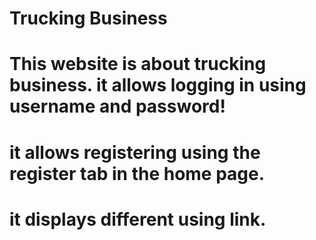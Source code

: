 # Trucking Business 
# This website is about trucking business. it allows logging in using username and password!
# it allows registering using the register tab in the home page.
# it displays  different using link.
 